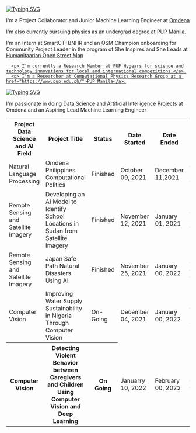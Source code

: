 
[![Typing SVG](https://readme-typing-svg.herokuapp.com?color=%2336BCF7&size=26&vCenter=true&lines=Hello+there!+)](https://git.io/typing-svg)

<p>I'm a Project Collaborator and Junior Machine Learning Engineer at <a href="https://omdena.com/">Omdena</a>  
  <p> I'm also currently pursuing physics as an undergrad degree at <a href="https://www.pup.edu.ph/">PUP Manila</a>.
    <p> I'm an Intern at SmartCT+BNHR and an OSM Champion onboarding for Community Project Leader in the program of She Inspires and She Leads    at <a href="https://www.hotosm.org/"> Humanitaarian Open Street Map 
      
      <p> I'm currently a Research Member at PUP Hygears for science and technology innovations for local and international competitions </a> 
      <p> I'm a Researcher at Computational Physics Research Group at a href="https://www.pup.edu.ph/">PUP Manila</a>.
      
    
[![Typing SVG](https://readme-typing-svg.herokuapp.com?color=%2336BCF7&size=26&vCenter=true&lines=Check+out+and+see+my+projects+so+far)](https://git.io/typing-svg) 

<p> I'm passionate in doing Data Science and Artificial Intelligence Projects at Omdena and an Aspiring Lead Machine Learning Engineer </a>

<table>
  <tr>
    <th>Project Data Science and AI Field</th>
    <th>Project Title</th>
    <th>Status</th>
    <th>Date Started</th>
    <th>Date Ended</th>
    <th>Omdena Chatper</th>
    
  </tr>
  <tr>
    <td>Natural Language Processing </td>
    <td> Omdena Philippines Computational Politics </td>
    <td>Finished</td>
    <td>October 09, 2021 </td>
    <td>December 11,2021</th>
    <td>Omdena Philippines Chapter </th>
  </tr>
  <tr>
    <td>Remote Sensing and Satellite Imagery</td>
    <td>Developing an AI Model to Identify School Locations in Sudan from Satellite Imagery</td>
    <td>Finished</td>
    <td>November 12, 2021 </td>
    <td>January 01, 2021</th>
      <td>Omdena Sudan Chapter </th>
  </tr>
   <td>Remote Sensing and Satellite Imagery</td>
    <td>Japan Safe Path Natural Disasters Using AI</td>
    <td>Finished</td>
    <td>November 25, 2021 </td>
    <td>January 00, 2022</th>
    <td>Omdena Japan Chapter </th>
  </tr>
   </tr>
   <td>Computer Vision</td>
    <td>Improving Water Supply Sustainability in Nigeria Through Computer Vision</td>
    <td>On-Going</td>
    <td>December 04, 2021 </td>
    <td>January 00, 2022</th>
    <td>Omdena Nigeria Chapter  </th>
  </tr>
   <tr>
    <th>Computer Vision</th>
    <th>Detecting Violent Behavior between Caregivers and Children Using Computer Vision and Deep Learning</th>
    <th>On Going</th>
    <td>Januarry 10, 2022 </td>
    <td>February 00, 2022</th>
    <td>Omdena Chapter </th>
  </tr>
  <tr>
</table>




